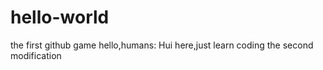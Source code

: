 # hello-world
the first github game
hello,humans:
   Hui here,just learn coding 
the second modification
